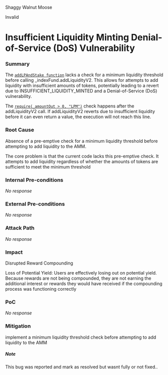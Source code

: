 Shaggy Walnut Moose

Invalid

# Insufficient Liquidity Minting Denial-of-Service (DoS) Vulnerability

### Summary

The [`addLPAndStake function`](https://github.com/sherlock-audit/2025-01-peapods-finance/blob/main/contracts/contracts/IndexUtils.sol#L82) lacks a check for a minimum liquidity threshold before calling _indexFund.addLiquidityV2. This allows for attempts to add liquidity with insufficient amounts of tokens, potentially leading to a revert due to INSUFFICIENT_LIQUIDITY_MINTED and a Denial-of-Service (DoS) vulnerability.

The [`require(_amountOut > 0, "LPM")`](https://github.com/sherlock-audit/2025-01-peapods-finance/blob/main/contracts/contracts/IndexUtils.sol#L88) check happens after the addLiquidityV2 call.  If addLiquidityV2 reverts due to insufficient liquidity before it can even return a value, the execution will not reach this line. 

### Root Cause

Absence of a pre-emptive check for a minimum liquidity threshold before attempting to add liquidity to the AMM.

The core problem is that the current code lacks this pre-emptive check. It attempts to add liquidity regardless of whether the amounts of tokens are sufficient to meet the minimum threshold

### Internal Pre-conditions

_No response_

### External Pre-conditions

_No response_

### Attack Path

_No response_

### Impact

Disrupted Reward Compounding

Loss of Potential Yield:  Users are effectively losing out on potential yield.  Because rewards are not being compounded, they are not earning the additional interest or rewards they would have received if the compounding process was functioning correctly



### PoC

_No response_

### Mitigation

 implement a minimum liquidity threshold check before attempting to add liquidity to the AMM

##### Note
This bug was reported and mark as resolved but wasnt fully or not fixed.. 